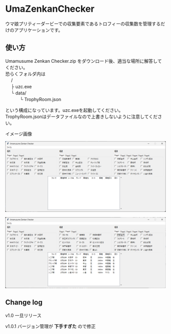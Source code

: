 # UmaZenkanChecker

ウマ娘プリティーダービーでの収集要素であるトロフィーの収集数を管理するだけのアプリケーションです。

## 使い方

Umamusume Zenkan Checker.zip をダウンロード後、適当な場所に解答してください。<br>
恐らくフォルダ内は
<br>
　 /<br>
　 ├ uzc.exe<br>
　 └ data/<br>
　　　 └ TrophyRoom.json<br>

という構成になっています。uzc.exeを起動してください。<br>
TrophyRoom.jsonはデータファイルなので上書きしないように注意してください。

イメージ画像

<img src="https://github.com/huroshokunin/UmaZenkanChecker/blob/%E9%9B%91%E5%A4%9A/img/gui-1.png"><br>

<img src="https://github.com/huroshokunin/UmaZenkanChecker/blob/%E9%9B%91%E5%A4%9A/img/gui-2.png"><br>


## Change log

v1.0 一旦リリース

v1.0.1 バージョン管理が **下手すぎた** ので修正
